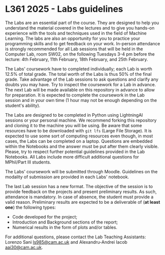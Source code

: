 # L361 2025 - Labs guidelines

The Labs are an essential part of the course.
They are designed to help you understand the material covered in the lectures and to give you hands-on experience with the tools and techniques used in the field of Machine Learning.
The labs are also an opportunity for you to practice your programming skills and to get feedback on your work.
In-person attendance is strongly recommended for all Lab sessions that will be held in the Computer Lab, room SW02, on the following Tuesdays 3-4 pm before the lecture: 4th February, 11th February, 18th February, and 25th February.

The Labs' coursework have to completed individually; each Lab is worth 12.5% of total grade.
The total worth of the Labs is thus 50% of the final grade.
Take advantage of the Lab sessions to ask questions and clarify any doubts you may have.
Try to inspect the coursework for a Lab in advance.
The next Lab will be made available on this repository in advance to allow for preparation.
It is expected to complete the coursework in the Lab session and in your own time (1 hour may not be enough depending on the student's ability).

The Labs are designed to be completed in Python using LightningAI sessions or your personal machine.
We recommend forking this repository and cloning it to the machine you will be using.
Be aware that some resources have to be downloaded with `git lfs` (Large File Storage).
It is expected to use some sort of computing resources even though, in most cases, the Labs can be completed on a laptop.
Questions are embedded within the Notebooks and the answer must be put after them clearly visible.
Please, try to respect further potential guidelines provided in the Lab Notebooks.
All Labs include more difficult additional questions for MPhil/Part III students.

The Labs' coursework will be submitted through Moodle.
Guidelines on the modality of submission are provided in each Labs' notebook.

The last Lab session has a new format.
The objective of the session is to provide feedback on the projects and present preliminary results.
As such, attendance is mandatory.
In case of absence, the student must provide a valid reason.
Preliminary results are expected to be a deliverable of (**at least one**) the following types:

- Code developed for the project;
- Introduction and Background sections of the report;
- Numerical results in the form of plots and/or tables.

For additional questions, please contact the Lab Teaching Assistants: Lorenzo Sani <ls985@cam.ac.uk> and Alexandru-Andrei Iacob <aai30@cam.ac.uk>.
